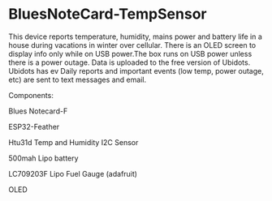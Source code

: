 # BluesNoteCard-TempSensor

This device reports temperature, humidity, mains power and battery life in a house during vacations in winter over cellular. There is an OLED screen to display info only while on USB power.The box runs on USB power unless there is a power outage. Data is uploaded to the free version of Ubidots. Ubidots has ev
Daily reports and important events (low temp, power outage, etc) are sent to text messages and email.

Components:

Blues Notecard-F

ESP32-Feather

Htu31d Temp and Humidity I2C Sensor 

500mah Lipo battery

LC709203F Lipo Fuel Gauge (adafruit)

OLED
